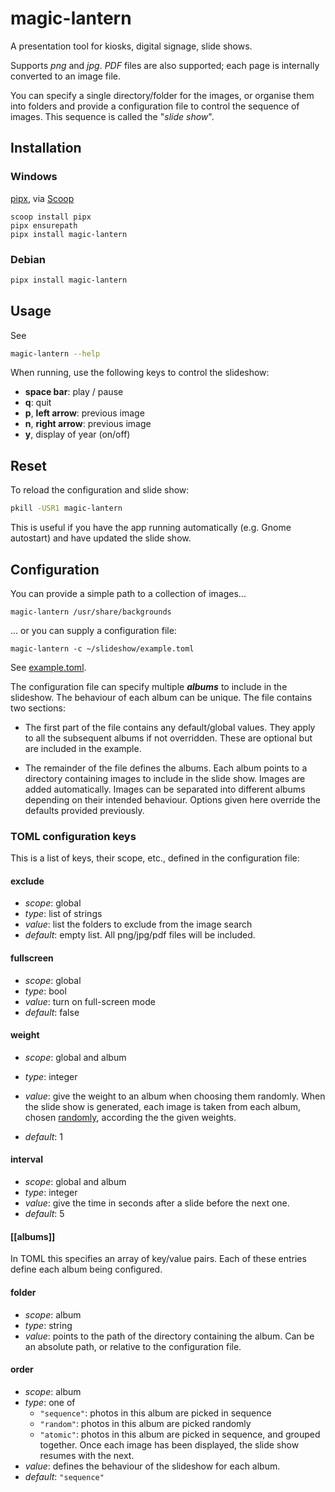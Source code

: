 # magic-lantern
A presentation tool for kiosks, digital signage, slide shows.

Supports *png* and *jpg*.  *PDF* files are also supported; each page is internally converted to an image file.

You can specify a single directory/folder for the images, or organise them into folders and provide a configuration file to control the sequence of images. This sequence is called the "*slide show*".



## Installation

### Windows

[pipx](https://pipx.pypa.io/stable/), via [Scoop](https://scoop.sh/)

```
scoop install pipx
pipx ensurepath
pipx install magic-lantern
```

### Debian

```bash
pipx install magic-lantern
```

## Usage

See 

```bash
magic-lantern --help
```

When running, use the following keys to control the slideshow:
- **space bar**: play / pause
- **q**: quit
- **p**, **left arrow**: previous image
- **n**, **right arrow**: previous image
- **y**, display of year (on/off)

## Reset

To reload the configuration and slide show: 
```bash
pkill -USR1 magic-lantern
```

This is useful if you have the app running automatically (e.g. Gnome autostart) and have updated the slide show.

## Configuration 
You can provide a simple path to a collection of images...

```
magic-lantern /usr/share/backgrounds
```

... or you can supply a configuration file:
```
magic-lantern -c ~/slideshow/example.toml
```
See [example.toml](docs/example.toml).  

The configuration file can specify multiple ***albums*** to include in the slideshow.  The behaviour of each album can be unique.  The file contains two sections:

- The first part of the file contains any default/global values.  They apply to all the subsequent albums if not overridden.  These are optional but are included in the example.

- The remainder of the file defines the albums.  Each album points to a directory containing images to include in the slide show.  Images are added automatically. Images can be separated into different albums depending on their intended behaviour. 
Options given here override the defaults provided previously.

### TOML configuration keys

This is a list of keys, their scope, etc., defined in the configuration file:

#### exclude
- *scope*: global 
- *type*: list of strings
- *value*: list the folders to exclude from the image search
- *default*: empty list.  All png/jpg/pdf files will be included.

#### fullscreen
- *scope*: global
- *type*: bool
- *value*: turn on full-screen mode
- *default*: false

#### weight
- *scope*: global and album
- *type*: integer
- *value*: give the weight to an album when choosing them randomly. When the slide show is generated, each image is taken from each album, chosen [randomly](https://docs.python.org/3/library/random.html#random.choices), according the the given weights.

- *default*: 1

#### interval
- *scope*: global and album
- *type*: integer
- *value*: give the time in seconds after a slide before the next one. 
- *default*: 5

#### [[albums]]
In TOML this specifies an array of key/value pairs.  Each of these entries define each album being configured. 

#### folder
- *scope*: album
- *type*: string
- *value*: points to the path of the directory containing the album.  Can be an absolute path, or relative to the configuration file.

#### order
- *scope*: album
- *type*: one of
    - `"sequence"`: photos in this album are picked in sequence
    - `"random"`: photos in this album are picked randomly
    - `"atomic"`: photos in this album are picked in sequence, and grouped together.  Once each image has been displayed, the slide show resumes with the next.
- *value*: defines the behaviour of the slideshow for each album.
- *default*: `"sequence"`


